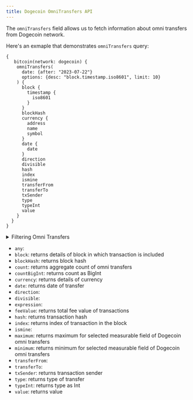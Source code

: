 ```yaml
---
title: Dogecoin OmniTransfers API
---
```


<head>
<meta name="title" content="Dogecoin Omnitransfers API"/>
<meta name="description" content="Get information on transaction details and wallets on the Dogecoin blockchain. Also, get information on blocks for tokens or NFTs on the Dogecoin blockchain."/>
<meta name="keywords" content="Dogecoin api, Dogecoin python api, Dogecoin nft api, Dogecoin scan api, Dogecoin matic api, Dogecoin api docs, Dogecoin crypto api, Dogecoin blockchain api,matic network api"/>
<meta name="robots" content="index, follow"/>
<meta http-equiv="Content-Type" content="text/html; charset=utf-8"/>
<meta name="language" content="English"/>

<!-- Open Graph / Facebook -->
<meta property="og:type" content="website" />
<meta property="og:title" content="Dogecoin Omnitransfers API" />
<meta property="og:description" content="Get information on transaction details and wallets on the Dogecoin blockchain. Also, get information on blocks for tokens or NFTs on the Dogecoin blockchain." />

<!-- Twitter -->
<meta property="twitter:card" content="summary_large_image" />
<meta property="twitter:title" content="Dogecoin Omnitransfers API" />
<meta property="twitter:description" content="Get information on transaction details and wallets on Dogecoin blockchain. Also, get blocks information for tokens or NFTs on the Dogecoin blockchain." />
</head>

The `omniTransfers` field allows us to fetch information about omni transfers from Dogecoin network.

Here's an exmaple that demonstrates `omniTransfers` query:

```
{
   bitcoin(network: dogecoin) {
    omniTransfers(
      date: {after: "2023-07-22"}
      options: {desc: "block.timestamp.iso8601", limit: 10}
    ) {
      block {
        timestamp {
          iso8601
        }
      }
      blockHash
      currency {
        address
        name
        symbol
      }
      date {
        date
      }
      direction
      divisible
      hash
      index
      ismine
      transferFrom
      transferTo
      txSender
      type
      typeInt
      value
    }
  }
}
```

<details>
<summary>Filtering Omni Transfers</summary>

Omni Transfers can be filtered using the following arguments:

-   `any`:
-   `date`: filter by selecting date in range, list or just date
-   `feeValue`: filter by total fee value of transaction
-   `height`: filter by block height
-   `invalidReason`:
-   `options`: filter returned data by ordering, limiting, and constraining it.
-   `time`: filter by selecting date in rang, list or just date
-   `txHash`: filter by transaction hash
-   `txIndex`: filter by index of transaction in the block
-   `txSender`: filter by transaction sender
-   `type`: filter by type of transaction
-   `typeId`: filter by type Id of transaction
-   `valid`:
-   `version`: filter by version

</details>

-   `any`:
-   `block`: returns details of block in which transaction is included
-   `blockHash`: returns block hash
-   `count`: returns aggregate count of omni transfers
-   `countBigInt`: returns count as BigInt
-   `currency`: returns details of currency
-   `date`: returns date of transfer
-   `direction`: 
-   `divisible`:
-   `expression`:
-   `feeValue`: returns total fee value of transactions
-   `hash`: returns transaction hash
-   `index`: returns index of transaction in the block 
-   `ismine`:
-   `maximum`: returns maximum for selected measurable field of Dogecoin omni transfers  
-   `minimum`: returns minimum for selected measurable field of Dogecoin omni transfers
-   `transferFrom`: 
-   `transferTo`:
-   `txSender`: returns transaction sender
-   `type`: returns type of transfer
-   `typeInt`: returns type as Int
-   `value`: returns value
